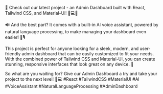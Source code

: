 🚀 Check out our latest project - an Admin Dashboard built with React, Tailwind CSS, and Material-UI!   🎨💻🚀

🔊 And the best part? It comes with a built-in AI voice assistant, powered by natural language processing, to make managing your dashboard even easier! 🤖🎙️

This project is perfect for anyone looking for a sleek, modern, and user-friendly admin dashboard that can be easily customized to fit your needs. With the combined power of Tailwind CSS and Material-UI, you can create stunning, responsive interfaces that look great on any device. 🌟

So what are you waiting for? Give our Admin Dashboard a try and take your project to the next level! 🚀💻 #React #TailwindCSS #MaterialUI #AI #VoiceAssistant #NaturalLanguageProcessing #AdminDashboard
